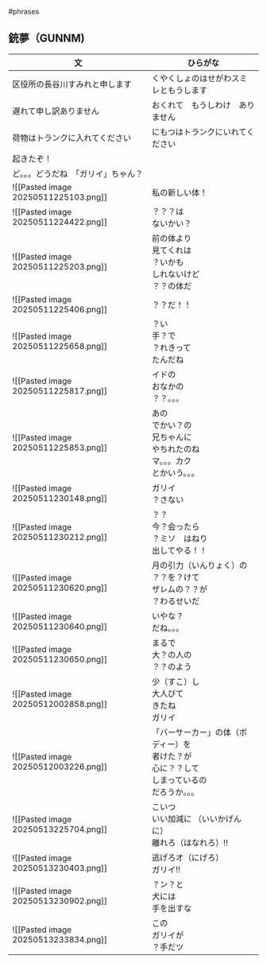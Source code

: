 #phrases 
## 銃夢（GUNNM)

| 文                                    | ひらがな                                                       |
| ------------------------------------ | ---------------------------------------------------------- |
| 区役所の長谷川すみれと申します                      | くやくしょのはせがわスミレともうします                                        |
| 遅れて申し訳ありません                          | おくれて　もうしわけ　ありません                                           |
| 荷物はトランクに入れてください                      | にもつはトランクにいれてください                                           |
| 起きたぞ！                                |                                                            |
| ど。。。どうだね　「ガリイ」ちゃん？                   |                                                            |
| ![[Pasted image 20250511225103.png]] | 私の新しい体！                                                    |
| ![[Pasted image 20250511224422.png]] | ？？？は<br>ないかい？                                              |
| ![[Pasted image 20250511225203.png]] | 前の体より<br>見てくれは<br>？いかも<br>しれないけど<br>？？の体だ                  |
| ![[Pasted image 20250511225406.png]] | ？？だ！！                                                      |
| ![[Pasted image 20250511225658.png]] | ？い<br>手？で<br>？れきって<br>たんだね                                 |
| ![[Pasted image 20250511225817.png]] | イドの<br>おなかの<br>？？。。。                                       |
| ![[Pasted image 20250511225853.png]] | あの<br>でかい？の<br>兄ちゃんに<br>やちれたのね<br>マ。。。カク<br>とかいう。。。        |
| ![[Pasted image 20250511230148.png]] | ガリイ<br>？さない                                                |
| ![[Pasted image 20250511230212.png]] | ？？<br>今？会ったら<br>？ミソ　はねり<br>出してやる！！                         |
| ![[Pasted image 20250511230620.png]] | 月の引力（いんりょく）の<br>？？を？けて<br>ザレムの？？が<br>？わるせいだ                |
| ![[Pasted image 20250511230640.png]] | いやな？<br>だね。。。                                              |
| ![[Pasted image 20250511230650.png]] | まるで<br>大？の人の<br>？？のよう                                      |
| ![[Pasted image 20250512002858.png]] | 少（すこ）し<br>大人びて<br>きたね<br>ガリイ                               |
| ![[Pasted image 20250512003226.png]] | 「バーサーカー」の体（ボディー）を<br>者けた？が<br>心に？？して<br>しまっているの<br>だろうか。。。 |
| ![[Pasted image 20250513225704.png]] | こいつ  <br>いい加減に  （いいかげんに）<br>離れろ（はなれろ）‼                     |
| ![[Pasted image 20250513230403.png]] | 逃げろオ（にげろ）<br>ガリイ!!                                         |
| ![[Pasted image 20250513230902.png]] | ？ン？と<br>犬には<br>手を出すな                                       |
| ![[Pasted image 20250513233834.png]] | この<br>ガリイが<br>？手だツ                                         |

